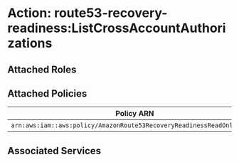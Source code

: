 # Action: route53-recovery-readiness:ListCrossAccountAuthorizations

## Attached Roles

## Attached Policies

| Policy ARN | Policy Name |
|------------|-------------|
| `arn:aws:iam::aws:policy/AmazonRoute53RecoveryReadinessReadOnlyAccess` | [AmazonRoute53RecoveryReadinessReadOnlyAccess](../policies.md#amazonroute53recoveryreadinessreadonlyaccess) |

## Associated Services

